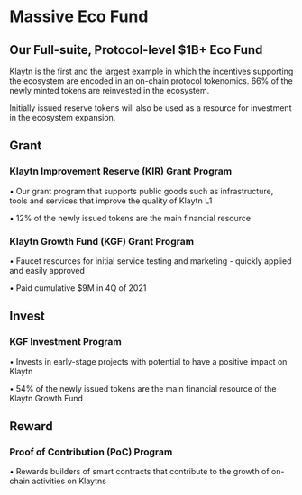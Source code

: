 # Massive Eco Fund

## Our Full-suite, Protocol-level $1B+ Eco Fund <a id="our-full-suite-protocol-level-eco-fund"></a>

Klaytn is the first and the largest example in which the incentives supporting the ecosystem are encoded in an on-chain protocol tokenomics. 66% of the newly minted tokens are reinvested in the ecosystem.

Initially issued reserve tokens will also be used as a resource for investment
in the ecosystem expansion.

## Grant <a id="grant"></a>

### Klaytn Improvement Reserve (KIR) Grant Program <a id="kir-program"></a>

• Our grant program that supports public goods such as infrastructure, tools and services that improve the quality of Klaytn L1

• 12% of the newly issued tokens are the main financial resource

### Klaytn Growth Fund (KGF) Grant Program <a id="kgf-program"></a>

• Faucet resources for initial service testing and marketing - quickly applied and easily approved

• Paid cumulative $9M in 4Q of 2021

## Invest <a id="invest"></a>

### KGF Investment Program <a id="kgf-investment-program"></a>

• Invests in early-stage projects with potential to have a positive impact on Klaytn

• 54% of the newly issued tokens are the main financial resource of the Klaytn Growth Fund

## Reward <a id="reward"></a>

### Proof of Contribution (PoC) Program <a id="poc-program"></a>

• Rewards builders of smart contracts that contribute to the growth of on-chain activities on Klaytns
